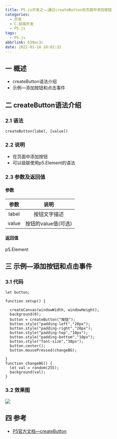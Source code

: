 ```yaml
---
title: P5.js开发之——通过createButton向页面中添加按钮
categories:
  - 开发
  - C-前端开发
  - P5.js
tags:
  - P5.js
abbrlink: b39ac3c
date: 2022-01-18 10:02:32
---
```

## 一 概述

* createButton语法介绍
* 示例—添加按钮和点击事件

<!--more-->

## 二 createButton语法介绍

### 2.1 语法

```
createButton(label, [value])
```

### 2.2 说明

* 在页面中添加按钮
* 可以级联使用p5.Element的语法

### 2.3 参数及返回值

#### 参数

| 参数  |        说明         |
| :---: | :-----------------: |
| label |    按钮文字描述     |
| value | 按钮的value值(可选) |

#### 返回值

p5.Element

## 三 示例—添加按钮和点击事件

### 3.1 代码

```
let button;

function setup() {

  createCanvas(windowWidth, windowHeight);
  background(0);
  button = createButton("按钮");
  button.style("padding-left","20px");
  button.style("padding-right","20px");
  button.style("padding-top","10px");
  button.style("padding-bottom","10px");
  button.style("font-size","30px");
  button.center();
  button.mousePressed(changeBG);

}
function changeBG() {
  let val = random(255);
  background(val);
}
```

### 3.2 效果图

![][1]

## 四 参考
* [P5官方文档—createButton](https://p5js.org/zh-Hans/reference/#/p5/createButton)


[1]:https://raw.githubusercontent.com/PGzxc/CDN/master/blog-p5js/p5js-createbutton-sample.gif